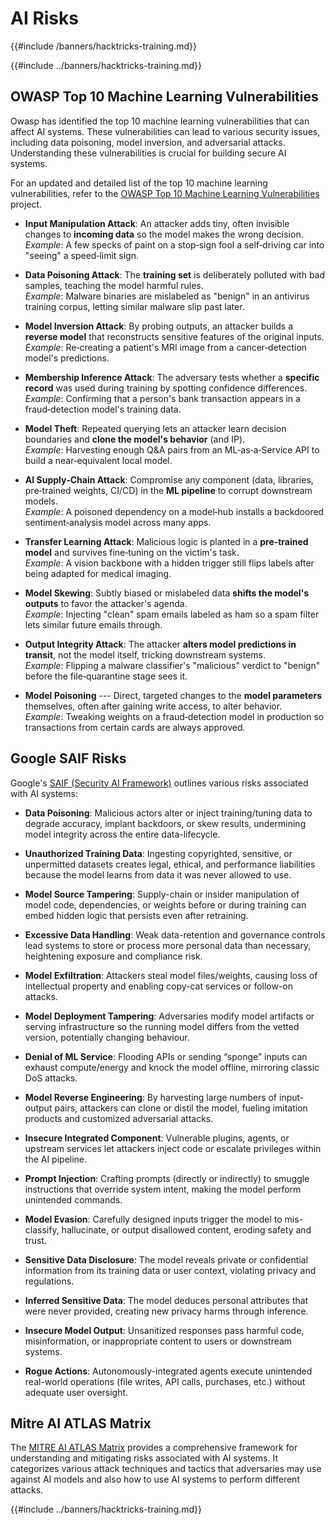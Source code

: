 # AI Risks
{{#include /banners/hacktricks-training.md}}


{{#include ../banners/hacktricks-training.md}}

## OWASP Top 10 Machine Learning Vulnerabilities

Owasp has identified the top 10 machine learning vulnerabilities that can affect AI systems. These vulnerabilities can lead to various security issues, including data poisoning, model inversion, and adversarial attacks. Understanding these vulnerabilities is crucial for building secure AI systems.

For an updated and detailed list of the top 10 machine learning vulnerabilities, refer to the [OWASP Top 10 Machine Learning Vulnerabilities](https://owasp.org/www-project-machine-learning-security-top-10/) project.

- **Input Manipulation Attack**: An attacker adds tiny, often invisible changes to **incoming data** so the model makes the wrong decision.\
    *Example*: A few specks of paint on a stop‑sign fool a self‑driving car into "seeing" a speed‑limit sign.

- **Data Poisoning Attack**: The **training set** is deliberately polluted with bad samples, teaching the model harmful rules.\
*Example*: Malware binaries are mislabeled as "benign" in an antivirus training corpus, letting similar malware slip past later.

- **Model Inversion Attack**: By probing outputs, an attacker builds a **reverse model** that reconstructs sensitive features of the original inputs.\
*Example*: Re‑creating a patient's MRI image from a cancer‑detection model's predictions.

- **Membership Inference Attack**: The adversary tests whether a **specific record** was used during training by spotting confidence differences.\
*Example*: Confirming that a person's bank transaction appears in a fraud‑detection model's training data.

- **Model Theft**: Repeated querying lets an attacker learn decision boundaries and **clone the model's behavior** (and IP).\
*Example*: Harvesting enough Q&A pairs from an ML‑as‑a‑Service API to build a near‑equivalent local model.

- **AI Supply‑Chain Attack**: Compromise any component (data, libraries, pre‑trained weights, CI/CD) in the **ML pipeline** to corrupt downstream models.\
*Example*: A poisoned dependency on a model‑hub installs a backdoored sentiment‑analysis model across many apps.

- **Transfer Learning Attack**: Malicious logic is planted in a **pre‑trained model** and survives fine‑tuning on the victim's task.\
*Example*: A vision backbone with a hidden trigger still flips labels after being adapted for medical imaging.

- **Model Skewing**: Subtly biased or mislabeled data **shifts the model's outputs** to favor the attacker's agenda.\
*Example*: Injecting "clean" spam emails labeled as ham so a spam filter lets similar future emails through.

- **Output Integrity Attack**: The attacker **alters model predictions in transit**, not the model itself, tricking downstream systems.\
*Example*: Flipping a malware classifier's "malicious" verdict to "benign" before the file‑quarantine stage sees it.

- **Model Poisoning** --- Direct, targeted changes to the **model parameters** themselves, often after gaining write access, to alter behavior.\
*Example*: Tweaking weights on a fraud‑detection model in production so transactions from certain cards are always approved.


## Google SAIF Risks

Google's [SAIF (Security AI Framework)](https://saif.google/secure-ai-framework/risks) outlines various risks associated with AI systems:

- **Data Poisoning**: Malicious actors alter or inject training/tuning data to degrade accuracy, implant backdoors, or skew results, undermining model integrity across the entire data-lifecycle. 

- **Unauthorized Training Data**: Ingesting copyrighted, sensitive, or unpermitted datasets creates legal, ethical, and performance liabilities because the model learns from data it was never allowed to use. 

- **Model Source Tampering**: Supply-chain or insider manipulation of model code, dependencies, or weights before or during training can embed hidden logic that persists even after retraining. 

- **Excessive Data Handling**: Weak data-retention and governance controls lead systems to store or process more personal data than necessary, heightening exposure and compliance risk. 

- **Model Exfiltration**: Attackers steal model files/weights, causing loss of intellectual property and enabling copy-cat services or follow-on attacks. 

- **Model Deployment Tampering**: Adversaries modify model artifacts or serving infrastructure so the running model differs from the vetted version, potentially changing behaviour. 

- **Denial of ML Service**: Flooding APIs or sending “sponge” inputs can exhaust compute/energy and knock the model offline, mirroring classic DoS attacks. 

- **Model Reverse Engineering**: By harvesting large numbers of input-output pairs, attackers can clone or distil the model, fueling imitation products and customized adversarial attacks. 

- **Insecure Integrated Component**: Vulnerable plugins, agents, or upstream services let attackers inject code or escalate privileges within the AI pipeline. 

- **Prompt Injection**: Crafting prompts (directly or indirectly) to smuggle instructions that override system intent, making the model perform unintended commands. 

- **Model Evasion**: Carefully designed inputs trigger the model to mis-classify, hallucinate, or output disallowed content, eroding safety and trust. 

- **Sensitive Data Disclosure**: The model reveals private or confidential information from its training data or user context, violating privacy and regulations. 

- **Inferred Sensitive Data**: The model deduces personal attributes that were never provided, creating new privacy harms through inference. 

- **Insecure Model Output**: Unsanitized responses pass harmful code, misinformation, or inappropriate content to users or downstream systems. 

- **Rogue Actions**: Autonomously-integrated agents execute unintended real-world operations (file writes, API calls, purchases, etc.) without adequate user oversight.

## Mitre AI ATLAS Matrix

The [MITRE AI ATLAS Matrix](https://atlas.mitre.org/matrices/ATLAS) provides a comprehensive framework for understanding and mitigating risks associated with AI systems. It categorizes various attack techniques and tactics that adversaries may use against AI models and also how to use AI systems to perform different attacks.


{{#include ../banners/hacktricks-training.md}}
